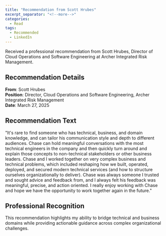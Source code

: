 ```yaml
---
title: "Recommendation from Scott Hrubes"
excerpt_separator: "<!--more-->"
categories:
  - Read
tags:
  - Recommended
  - LinkedIn
---
```


Received a professional recommendation from Scott Hrubes, Director of Cloud Operations and Software Engineering at Archer Integrated Risk Management.

<!--more-->

## Recommendation Details

**From**: Scott Hrubes  
**Position**: Director, Cloud Operations and Software Engineering, Archer Integrated Risk Management  
**Date**: March 27, 2025

## Recommendation Text

"It's rare to find someone who has technical, business, and domain knowledge, and can tailor his communication style and depth to different audiences. Chase can hold meaningful conversations with the most technical engineers in the company and then quickly turn around and explain those concepts to non-technical stakeholders or other business leaders. Chase and I worked together on very complex business and technical problems, which included reshaping how we built, operated, deployed, and secured modern technical services (and how to structure ourselves organizationally to deliver). Chase was always someone I trusted and sought advice and feedback from, and I always felt his feedback was meaningful, precise, and action oriented. I really enjoy working with Chase and hope we have the opportunity to work together again in the future."

## Professional Recognition

This recommendation highlights my ability to bridge technical and business domains while providing actionable guidance across complex organizational challenges.
